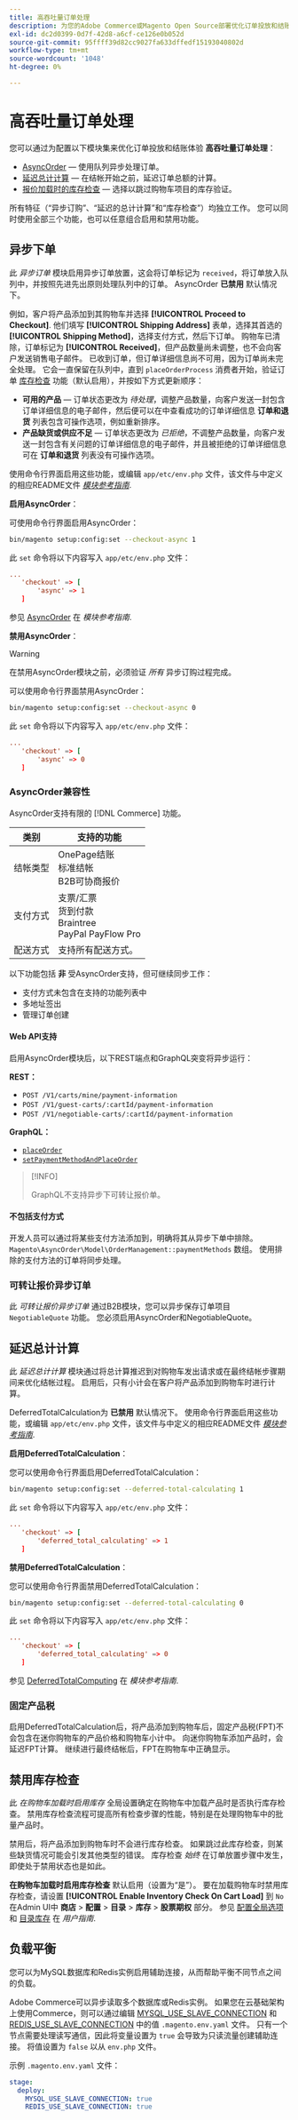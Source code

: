 ```yaml
---
title: 高吞吐量订单处理
description: 为您的Adobe Commerce或Magento Open Source部署优化订单投放和结账体验。
exl-id: dc2d0399-0d7f-42d8-a6cf-ce126e0b052d
source-git-commit: 95ffff39d82cc9027fa633dffedf15193040802d
workflow-type: tm+mt
source-wordcount: '1048'
ht-degree: 0%

---
```


# 高吞吐量订单处理

您可以通过为配置以下模块集来优化订单投放和结账体验 **高吞吐量订单处理**：

- [AsyncOrder](#asynchronous-order-placement) — 使用队列异步处理订单。
- [延迟总计计算](#deferred-total-calculation) — 在结帐开始之前，延迟订单总额的计算。
- [报价加载时的库存检查](#disable-inventory-check) — 选择以跳过购物车项目的库存验证。

所有特征（“异步订购”、“延迟的总计计算”和“库存检查”）均独立工作。 您可以同时使用全部三个功能，也可以任意组合启用和禁用功能。

## 异步下单

此 _异步订单_ 模块启用异步订单放置，这会将订单标记为 `received`，将订单放入队列中，并按照先进先出原则处理队列中的订单。 AsyncOrder **已禁用** 默认情况下。

例如，客户将产品添加到其购物车并选择 **[!UICONTROL Proceed to Checkout]**. 他们填写 **[!UICONTROL Shipping Address]** 表单，选择其首选的 **[!UICONTROL Shipping Method]**，选择支付方式，然后下订单。 购物车已清除，订单标记为 **[!UICONTROL Received]**，但产品数量尚未调整，也不会向客户发送销售电子邮件。 已收到订单，但订单详细信息尚不可用，因为订单尚未完全处理。 它会一直保留在队列中，直到 `placeOrderProcess` 消费者开始，验证订单 [库存检查](#disable-inventory-check) 功能（默认启用），并按如下方式更新顺序：

- **可用的产品** — 订单状态更改为 _待处理_，调整产品数量，向客户发送一封包含订单详细信息的电子邮件，然后便可以在中查看成功的订单详细信息 **订单和退货** 列表包含可操作选项，例如重新排序。
- **产品缺货或供应不足** — 订单状态更改为 _已拒绝_，不调整产品数量，向客户发送一封包含有关问题的订单详细信息的电子邮件，并且被拒绝的订单详细信息可在 **订单和退货** 列表没有可操作选项。

使用命令行界面启用这些功能，或编辑 `app/etc/env.php` 文件，该文件与中定义的相应README文件 [_模块参考指南_][mrg].

**启用AsyncOrder**：

可使用命令行界面启用AsyncOrder：

```bash
bin/magento setup:config:set --checkout-async 1
```

此 `set` 命令将以下内容写入 `app/etc/env.php` 文件：

```conf
...
   'checkout' => [
       'async' => 1
   ]
```

参见 [AsyncOrder] 在 _模块参考指南_.

**禁用AsyncOrder**：

>[!WARNING]
>
>在禁用AsyncOrder模块之前，必须验证 _所有_ 异步订购过程完成。

可以使用命令行界面禁用AsyncOrder：

```bash
bin/magento setup:config:set --checkout-async 0
```

此 `set` 命令将以下内容写入 `app/etc/env.php` 文件：

```conf
...
   'checkout' => [
       'async' => 0
   ]
```

### AsyncOrder兼容性

AsyncOrder支持有限的 [!DNL Commerce] 功能。

| 类别 | 支持的功能 |
|------------------|--------------------------------------------------------------------------|
| 结帐类型 | OnePage结账<br>标准结帐<br>B2B可协商报价 |
| 支付方式 | 支票/汇票<br>货到付款<br>Braintree<br>PayPal PayFlow Pro |
| 配送方式 | 支持所有配送方式。 |

以下功能包括 **非** 受AsyncOrder支持，但可继续同步工作：

- 支付方式未包含在支持的功能列表中
- 多地址签出
- 管理订单创建

#### Web API支持

启用AsyncOrder模块后，以下REST端点和GraphQL突变将异步运行：

**REST：**

- `POST /V1/carts/mine/payment-information`
- `POST /V1/guest-carts/:cartId/payment-information`
- `POST /V1/negotiable-carts/:cartId/payment-information`

**GraphQL：**

- [`placeOrder`](https://devdocs.magento.com/guides/v2.4/graphql/mutations/place-order.html)
- [`setPaymentMethodAndPlaceOrder`](https://devdocs.magento.com/guides/v2.4/graphql/mutations/set-payment-place-order.html)

>[!INFO]
>
>GraphQL不支持异步下可转让报价单。

#### 不包括支付方式

开发人员可以通过将某些支付方法添加到，明确将其从异步下单中排除。 `Magento\AsyncOrder\Model\OrderManagement::paymentMethods` 数组。 使用排除的支付方法的订单将同步处理。

### 可转让报价异步订单

此 _可转让报价异步订单_ 通过B2B模块，您可以异步保存订单项目 `NegotiableQuote` 功能。 您必须启用AsyncOrder和NegotiableQuote。

## 延迟总计计算

此 _延迟总计计算_ 模块通过将总计算推迟到对购物车发出请求或在最终结帐步骤期间来优化结帐过程。 启用后，只有小计会在客户将产品添加到购物车时进行计算。

DeferredTotalCalculation为 **已禁用** 默认情况下。 使用命令行界面启用这些功能，或编辑 `app/etc/env.php` 文件，该文件与中定义的相应README文件 [_模块参考指南_][mrg].

**启用DeferredTotalCalculation**：

您可以使用命令行界面启用DeferredTotalCalculation：

```bash
bin/magento setup:config:set --deferred-total-calculating 1
```

此 `set` 命令将以下内容写入 `app/etc/env.php` 文件：

```conf
...
   'checkout' => [
       'deferred_total_calculating' => 1
   ]
```

**禁用DeferredTotalCalculation**：

您可以使用命令行界面禁用DeferredTotalCalculation：

```bash
bin/magento setup:config:set --deferred-total-calculating 0
```

此 `set` 命令将以下内容写入 `app/etc/env.php` 文件：

```conf
...
   'checkout' => [
       'deferred_total_calculating' => 0
   ]
```

参见 [DeferredTotalComputing] 在 _模块参考指南_.

### 固定产品税

启用DeferredTotalCalculation后，将产品添加到购物车后，固定产品税(FPT)不会包含在迷你购物车的产品价格和购物车小计中。 向迷你购物车添加产品时，会延迟FPT计算。 继续进行最终结帐后，FPT在购物车中正确显示。

## 禁用库存检查

此 _在购物车加载时启用库存_ 全局设置确定在购物车中加载产品时是否执行库存检查。 禁用库存检查流程可提高所有检查步骤的性能，特别是在处理购物车中的批量产品时。

禁用后，将产品添加到购物车时不会进行库存检查。 如果跳过此库存检查，则某些缺货情况可能会引发其他类型的错误。 库存检查 _始终_ 在订单放置步骤中发生，即使处于禁用状态也是如此。

**在购物车加载时启用库存检查** 默认启用（设置为“是”）。 要在加载购物车时禁用库存检查，请设置 **[!UICONTROL Enable Inventory Check On Cart Load]** 到 `No` 在Admin UI中 **商店** > **配置** > **目录** > **库存** > **股票期权** 部分。 参见 [配置全局选项][global] 和 [目录库存][inventory] 在 _用户指南_.

## 负载平衡

您可以为MySQL数据库和Redis实例启用辅助连接，从而帮助平衡不同节点之间的负载。

Adobe Commerce可以异步读取多个数据库或Redis实例。 如果您在云基础架构上使用Commerce，则可以通过编辑 [MYSQL_USE_SLAVE_CONNECTION](https://devdocs.magento.com/cloud/env/variables-deploy.html#mysql_use_slave_connection) 和 [REDIS_USE_SLAVE_CONNECTION](https://devdocs.magento.com/cloud/env/variables-deploy.html#redis_use_slave_connection) 中的值 `.magento.env.yaml` 文件。 只有一个节点需要处理读写通信，因此将变量设置为 `true` 会导致为只读流量创建辅助连接。 将值设置为 `false` 以从 `env.php` 文件。

示例 `.magento.env.yaml` 文件：

```yaml
stage:
  deploy:
    MYSQL_USE_SLAVE_CONNECTION: true
    REDIS_USE_SLAVE_CONNECTION: true
```

<!-- link definitions -->

[global]: https://experienceleague.adobe.com/docs/commerce-admin/inventory/configuration/global-options.html
[inventory]: https://experienceleague.adobe.com/docs/commerce-admin/inventory/guide-overview.html
[mrg]: https://developer.adobe.com/commerce/php/module-reference/
[AsyncOrder]: https://developer.adobe.com/commerce/php/module-reference/module-async-order/
[DeferredTotalComputing]: https://developer.adobe.com/commerce/php/module-reference/module-deferred-total-calculating/
